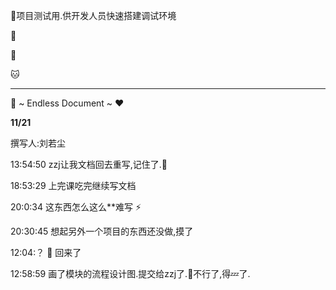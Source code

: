 :baby_chick:项目测试用.供开发人员快速搭建调试环境

:horse:

:dog:

:cat:

---



:unicorn: ~ Endless Document ~  :heart:

**11/21**

撰写人:刘若尘

13:54:50 zzj让我文档回去重写,记住了.:hear_no_evil:

18:53:29 上完课吃完继续写文档

20:0:34 这东西怎么这么**难写 :zap:

20:30:45 想起另外一个项目的东西还没做,摸了

12:04:？ :man: 回来了

12:58:59 画了模块的流程设计图.提交给zzj了.:man:不行了,得:zzz:了.